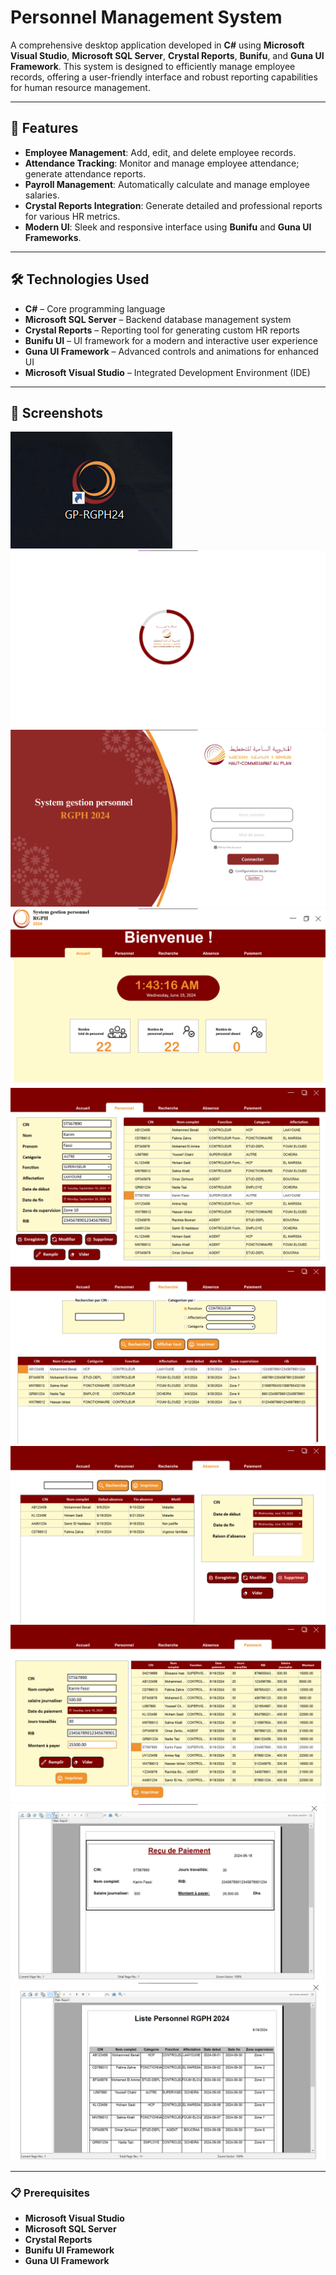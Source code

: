 # Personnel Management System

A comprehensive desktop application developed in **C#** using **Microsoft Visual Studio**, **Microsoft SQL Server**, **Crystal Reports**, **Bunifu**, and **Guna UI Framework**. This system is designed to efficiently manage employee records, offering a user-friendly interface and robust reporting capabilities for human resource management.

---

## 🚀 Features

- **Employee Management**: Add, edit, and delete employee records.
- **Attendance Tracking**: Monitor and manage employee attendance; generate attendance reports.
- **Payroll Management**: Automatically calculate and manage employee salaries.
- **Crystal Reports Integration**: Generate detailed and professional reports for various HR metrics.
- **Modern UI**: Sleek and responsive interface using **Bunifu** and **Guna UI Frameworks**.

---

## 🛠️ Technologies Used

- **C#** – Core programming language
- **Microsoft SQL Server** – Backend database management system
- **Crystal Reports** – Reporting tool for generating custom HR reports
- **Bunifu UI** – UI framework for a modern and interactive user experience
- **Guna UI Framework** – Advanced controls and animations for enhanced UI
- **Microsoft Visual Studio** – Integrated Development Environment (IDE)

---

## 📸 Screenshots

![System Shortcut](app_screenshots/17.png)  
![Startup Screen](app_screenshots/18.png)  
![Login Page](app_screenshots/2.png)  
![Dashboard](app_screenshots/6.png)  
![Personnel Interface](app_screenshots/7.png)  
![Search Interface](app_screenshots/8.png)  
![Absence Interface](app_screenshots/13.png)  
![Payment Interface](app_screenshots/14.png)  
![Payment Receipt](app_screenshots/15.png)  
![Example: Print Button](app_screenshots/10.png)

---

### 📋 Prerequisites

- **Microsoft Visual Studio**
- **Microsoft SQL Server**
- **Crystal Reports**
- **Bunifu UI Framework**
- **Guna UI Framework**


